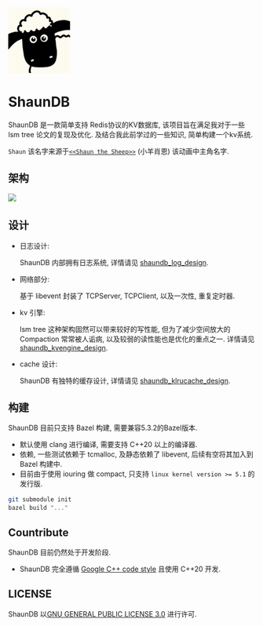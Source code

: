 <div align=left> <img src="doc/image/shaundb_icon.jpg" width = 25%>

# **ShaunDB**

ShaunDB 是一款简单支持 Redis协议的KV数据库, 该项目旨在满足我对于一些 lsm tree 论文的复现及优化. 及结合我此前学过的一些知识, 简单构建一个kv系统.

```Shaun``` 该名字来源于[```<<Shaun the Sheep>>```](https://zh.wikipedia.org/zh-hant/%E5%B0%8F%E7%BE%8A%E8%82%96%E6%81%A9) (小羊肖恩) 该动画中主角名字.

## **架构**
![](/doc/image/shaundb_design.png)

## **设计**
- 日志设计:
  
  ShaunDB 内部拥有日志系统, 详情请见 [shaundb_log_design](/doc/log_design_cn.md).

- 网络部分:

  基于 libevent 封装了 TCPServer, TCPClient, 以及一次性, 重复定时器.

- kv 引擎:

  lsm tree 这种架构固然可以带来较好的写性能, 但为了减少空间放大的Compaction 常常被人诟病, 以及较弱的读性能也是优化的重点之一.
  详情请见 [shaundb_kvengine_design](/doc/kvengine_design_cn.md).

- cache 设计:

  ShaunDB 有独特的缓存设计, 详情请见 [shaundb_klrucache_design](/doc/klrucache_design_cn.md).

## **构建**
  ShaunDB 目前只支持 Bazel 构建, 需要兼容5.3.2的Bazel版本.
  - 默认使用 clang 进行编译, 需要支持 C++20 以上的编译器.
  - 依赖, 一些测试依赖于 tcmalloc, 及静态依赖了 libevent, 后续有空将其加入到Bazel 构建中.
  - 目前由于使用 iouring 做 compact, 只支持 ```linux kernel version >= 5.1```  的发行版.
  ```bash
  git submodule init
  bazel build "..."
  ```

## **Countribute**
  ShaunDB 目前仍然处于开发阶段.
  - ShaunDB 完全遵循 [Google C++ code style](https://google.github.io/styleguide/cppguide.html) 且使用 C++20 开发.

## **LICENSE**
  ShaunDB 以[GNU GENERAL PUBLIC LICENSE 3.0](LICENSE) 进行许可.